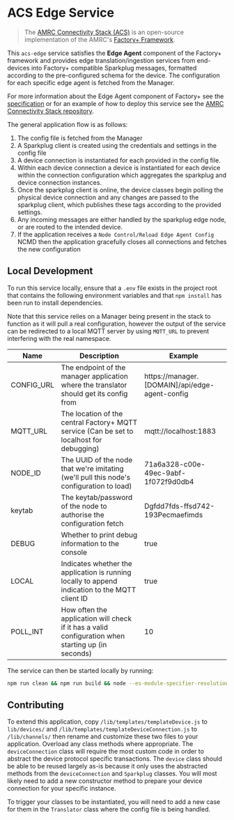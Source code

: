 # ACS Edge Service

> The [AMRC Connectivity Stack (ACS)](https://github.com/AMRC-FactoryPlus/amrc-connectivity-stack) is an open-source implementation of the AMRC's [Factory+ Framework](https://factoryplus.app.amrc.co.uk).

This `acs-edge` service satisfies the **Edge Agent** component of the Factory+ framework and provides edge translation/ingestion services from end-devices into Factory+ compatible Sparkplug messages, formatted according to the pre-configured schema for the device. The configuration for each specific edge agent is fetched from the Manager.

For more information about the Edge Agent component of Factory+ see the [specification](https://factoryplus.app.amrc.co.uk) or for an example of how to deploy this service see the [AMRC Connectivity Stack repository](https://github.com/AMRC-FactoryPlus/amrc-connectivity-stack).

The general application flow is as follows:

1. The config file is fetched from the Manager
2. A Sparkplug client is created using the credentials and settings in the config file
3. A device connection is instantiated for each provided in the config file.
4. Within each device connection a device is instantiated for each device within the connection configuration which aggregates the sparkplug and device connection instances.
5. Once the sparkplug client is online, the device classes begin polling the physical device connection and any changes are passed to the sparkplug client, which publishes these tags according to the provided settings.
6. Any incoming messages are either handled by the sparkplug edge node, or are routed to the intended device.
7. If the application receives a `Node Control/Reload Edge Agent Config` NCMD then the application gracefully closes all connections and fetches the new configuration

## Local Development

To run this service locally, ensure that a `.env` file exists in the project root that contains the following environment variables and that `npm install` has been run to install dependencies.

Note that this service relies on a Manager being present in the stack to function as it will pull a real configuration, however the output of the service can be redirected to a local MQTT server by using `MQTT_URL` to prevent interfering with the real namespace.

| Name       | Description                                                                                        | Example                                        |
|------------|----------------------------------------------------------------------------------------------------|------------------------------------------------|
| CONFIG_URL | The endpoint of the manager application where the translator should get its config from            | https://manager.[DOMAIN]/api/edge-agent-config |
| MQTT_URL   | The location of the central Factory+ MQTT service (Can be set to localhost for debugging)          | mqtt://localhost:1883                          |
| NODE_ID    | The UUID of the node that we're imitating (we'll pull this node's configuration to load)           | 71a6a328-c00e-49ec-9abf-1f072f9d0db4           |
| keytab     | The keytab/password of the node to authorise the configuration fetch                               | Dgfdd7fds-ffsd742-193Pecmaefimds               |
| DEBUG      | Whether to print debug information to the console                                                  | true                                           |
| LOCAL      | Indicates whether the application is running locally to append indication to the MQTT client ID    | true                                           |
| POLL_INT   | How often the application will check if it has a valid configuration when starting up (in seconds) | 10                                             |

The service can then be started locally by running:

```bash
npm run clean && npm run build && node --es-module-specifier-resolution=node build/app.js
```

## Contributing

To extend this application, copy `/lib/templates/templateDevice.js` to `lib/devices/` and `/lib/templates/templateDeviceConnection.js` to `/lib/channels/` then rename and customize these two files to your application. Overload any class methods where appropriate. The `deviceConnection` class will require the most custom code in order to abstract the device protocol specific transactions. The `device` class should be able to be reused largely as-is because it only uses the abstracted methods from the `deviceConnection` and `Sparkplug` classes. You will most likely need to add a new constructor method to prepare your device connection for your specific instance.

To trigger your classes to be instantiated, you will need to add a new case for them in the `Translator` class where the config file is being handled.